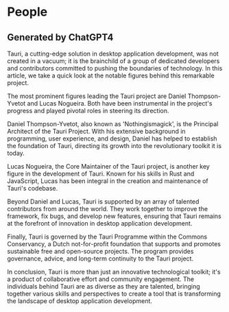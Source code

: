 # People

## Generated by ChatGPT4

Tauri, a cutting-edge solution in desktop application development, was not created in a vacuum; it is the brainchild of a group of dedicated developers and contributors committed to pushing the boundaries of technology. In this article, we take a quick look at the notable figures behind this remarkable project.

The most prominent figures leading the Tauri project are Daniel Thompson-Yvetot and Lucas Nogueira. Both have been instrumental in the project's progress and played pivotal roles in steering its direction.

Daniel Thompson-Yvetot, also known as 'Nothingismagick', is the Principal Architect of the Tauri Project. With his extensive background in programming, user experience, and design, Daniel has helped to establish the foundation of Tauri, directing its growth into the revolutionary toolkit it is today.

Lucas Nogueira, the Core Maintainer of the Tauri project, is another key figure in the development of Tauri. Known for his skills in Rust and JavaScript, Lucas has been integral in the creation and maintenance of Tauri's codebase.

Beyond Daniel and Lucas, Tauri is supported by an array of talented contributors from around the world. They work together to improve the framework, fix bugs, and develop new features, ensuring that Tauri remains at the forefront of innovation in desktop application development.

Finally, Tauri is governed by the Tauri Programme within the Commons Conservancy, a Dutch not-for-profit foundation that supports and promotes sustainable free and open-source projects. The program provides governance, advice, and long-term continuity to the Tauri project.

In conclusion, Tauri is more than just an innovative technological toolkit; it's a product of collaborative effort and community engagement. The individuals behind Tauri are as diverse as they are talented, bringing together various skills and perspectives to create a tool that is transforming the landscape of desktop application development.
